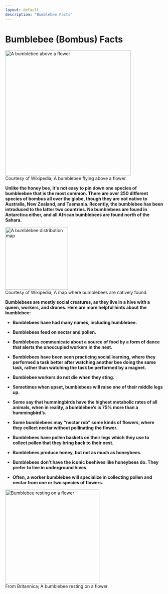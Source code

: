 ```yaml
---
layout: default
description: "Bumblebee Facts"
---
```


<h1>Bumblebee (Bombus) Facts</h1>

<img src="https://upload.wikimedia.org/wikipedia/commons/d/de/AD2009Aug08_Bombus_pratorum.jpg" alt="A bumblebee above a flower" style="height:400px;"><br>
Courtesy of Wikipedia; A bumblebee flying above a flower.

**Unlike the honey bee, it's not easy to pin down one species of bumbleebee that is the most common. There are over 250 different species of bombus all over the globe, though they are not native to Australia, New Zealand, and Tasmania. Recently, the bumblebee has been introduced to the latter two countries. No bumblebees are found in Antarctica either, and all African bumblebees are found north of the Sahara.**

<img src="https://upload.wikimedia.org/wikipedia/commons/4/42/Bombus_distribution.jpg" alt="A bumblebee distribution map" style="height:200px;"><br>
Courtesy of Wikipedia; A map where bumblebees are natively found.

**Bumblebees are mostly social creatures, as they live in a hive with a queen, workers, and drones. Here are more helpful hints about the bumblebee:**

* **Bumblebees have had many names, including humblebee.**

* **Bumblebees feed on nectar and pollen.**

* **Bumblebees communicate about a source of food by a form of dance that alerts the unoccupied workers in the nest.**

* **Bumblebees have been seen practicing social learning, where they performed a task better after watching another bee doing the same task, rather than watching the task be performed by a magnet.**

* **Bumblebee workers do not die when they sting.**

* **Sometimes when upset, bumblebees will raise one of their middle legs up.**

* **Some say that hummingbirds have the highest metabolic rates of all animals, when in reality, a bumblebee’s is 75% more than a hummingbird’s.**

* **Some bumblebees may “nectar rob” some kinds of flowers, where they collect nectar without pollinating the flower.**

* **Bumblebees have pollen baskets on their legs which they use to collect pollen that they bring back to their nest.**

* **Bumblebees produce honey, but not as much as honeybees.**

* **Bumblebees don’t have the iconic beehives like honeybees do. They prefer to live in underground hives.**

* **Often, a worker bumblebee will specialize in collecting pollen and nectar from one or two species of flowers.** 

<img src="https://cdn.britannica.com/32/204732-050-8F88AE16/Rusty-bumblebee-species-North-America.jpg" alt="Bumblebee resting on a flower" style="height:300px;"><br>
From Britannica; A bumblebee resting on a flower.
